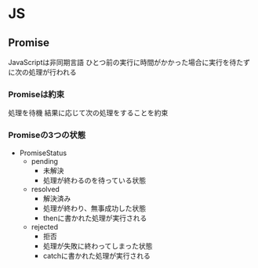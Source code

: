 # JS
## Promise
JavaScriptは非同期言語
ひとつ前の実行に時間がかかった場合に実行を待たずに次の処理が行われる
### Promiseは約束
処理を待機
結果に応じて次の処理をすることを約束
### Promiseの3つの状態
- PromiseStatus
  - pending
    - 未解決
    - 処理が終わるのを待っている状態
  - resolved
    - 解決済み
    - 処理が終わり、無事成功した状態
    - thenに書かれた処理が実行される
  - rejected
    - 拒否
    - 処理が失敗に終わってしまった状態
    - catchに書かれた処理が実行される